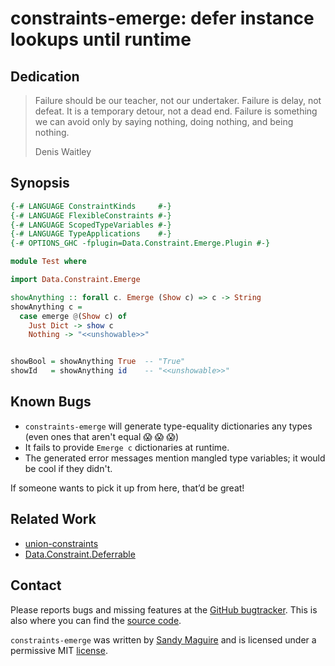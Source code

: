# constraints-emerge: defer instance lookups until runtime

## Dedication

> Failure should be our teacher, not our undertaker. Failure is delay, not
> defeat. It is a temporary detour, not a dead end. Failure is something we can
> avoid only by saying nothing, doing nothing, and being nothing.
>
> Denis Waitley


## Synopsis

```haskell
{-# LANGUAGE ConstraintKinds     #-}
{-# LANGUAGE FlexibleConstraints #-}
{-# LANGUAGE ScopedTypeVariables #-}
{-# LANGUAGE TypeApplications    #-}
{-# OPTIONS_GHC -fplugin=Data.Constraint.Emerge.Plugin #-}

module Test where

import Data.Constraint.Emerge

showAnything :: forall c. Emerge (Show c) => c -> String
showAnything c =
  case emerge @(Show c) of
    Just Dict -> show c
    Nothing -> "<<unshowable>>"


showBool = showAnything True  -- "True"
showId   = showAnything id    -- "<<unshowable>>"
```


## Known Bugs

* `constraints-emerge` will generate type-equality dictionaries any types (even
    ones that aren't equal :scream: :scream: :scream:)
* It fails to provide `Emerge c` dictionaries at runtime.
* The generated error messages mention mangled type variables; it would be cool
    if they didn't.

If someone wants to pick it up from here, that’d be great!


## Related Work

 * [union-constraints](https://github.com/rampion/constraint-unions)
 * [Data.Constraint.Deferrable](https://github.com/ekmett/constraints/)


## Contact

Please reports bugs and missing features at the [GitHub bugtracker][issues]. This is
also where you can find the [source code][source].

`constraints-emerge` was written by [Sandy Maguire][me] and is licensed under a
permissive MIT [license][lic].

[me]: http://reasonablypolymorphic.me
[lic]: https://github.com/isovector/constraints-emerge/blob/LICENSE
[issues]: https://github.com/isovector/constraints-emerge/issues
[source]: https://github.com/isovector/constraints-emerge

